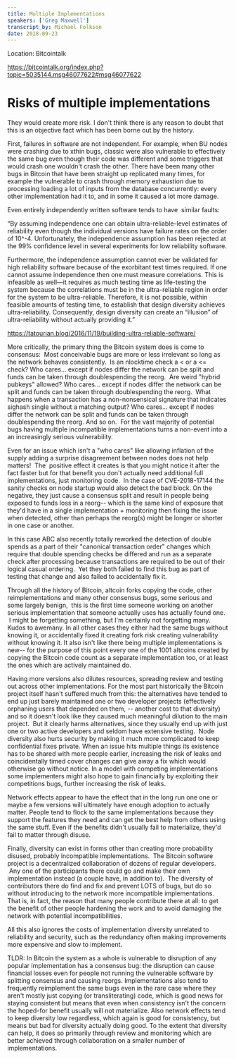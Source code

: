 ```yaml
---
title: Multiple Implementations
speakers: ['Greg Maxwell']
transcript_by: Michael Folkson
date: 2018-09-23
---
```


Location: Bitcointalk

https://bitcointalk.org/index.php?topic=5035144.msg46077622#msg46077622

# Risks of multiple implementations

They would create more risk. I don't think there is any reason to doubt that this is an objective fact which has been borne out by the history.

First, failures in software are not independent. For example, when BU nodes were crashing due to xthin bugs, classic were also vulnerable to effectively the same bug even though their code was different and some triggers that would crash one wouldn't crash the other. There have been many other bugs in Bitcoin that have been straight up replicated many times, for example the vulnerable to crash through memory exhaustion due to processing loading a lot of inputs from the database concurrently: every other implementation had it to, and in some it caused a lot more damage.

Even entirely independently written software tends to have  similar faults:

“By assuming independence one can obtain ultra-reliable-level estimates of reliability even though the individual versions have failure rates on the order of 10^-4. Unfortunately, the independence assumption has been rejected at the 99% confidence level in several experiments for low reliability software.

Furthermore, the independence assumption cannot ever be validated for high reliability software because of the exorbitant test times required. If one cannot assume independence then one must measure correlations. This is infeasible as well—it requires as much testing time as life-testing the system because the correlations must be in the ultra-reliable region in order for the system to be ultra-reliable. Therefore, it is not possible, within feasible amounts of testing time, to establish that design diversity achieves ultra-reliability. Consequently, design diversity can create an “illusion” of ultra-reliability without actually providing it.”

https://tatourian.blog/2016/11/19/building-ultra-reliable-software/

More critically, the primary thing the Bitcoin system does is come to consensus:  Most conceivable bugs are more or less irrelevant so long as the network behaves consistently.  Is an nlocktime check a < or a <= check? Who cares... except if nodes differ the network can be split and funds can be taken through doublespending the reorg.  Are weird "hybrid pubkeys" allowed? Who cares... except if nodes differ the network can be split and funds can be taken through doublespending the reorg.  What happens when a transaction has a non-nonsensical signature that indicates sighash single without a matching output? Who cares... except if nodes differ the network can be split and funds can be taken through doublespending the reorg. And so on.  For the vast majority of potential bugs having multiple incompatible implementations turns a non-event into a an increasingly serious vulnerability.

Even for an issue which isn't a "who cares" like allowing inflation of the supply adding a surprise disagreement between nodes does not help matters!  The  positive effect it creates is that you might notice it after the fact faster but for that benefit you don't actually need additional full implementations, just monitoring code.  In the case of CVE-2018-17144 the sanity checks on node startup would also detect the bad block. On the negative, they just cause a consensus split and result in people being exposed to funds loss in a reorg-- which is the same kind of exposure that they'd have in a single implementation + monitoring then fixing the issue when detected, other than perhaps the reorg(s) might be longer or shorter in one case or another.

In this case ABC also recently totally reworked the detection of double spends as a part of their "canonical transaction order" changes which require that double spending checks be differed and run as a separate check after processing because transactions are required to be out of their logical casual ordering.  Yet they both failed to find this bug as part of testing that change and also failed to accidentally fix it.

Through all the history of Bitcoin, altcoin forks copying the code, other reimplementations and many other consensus bugs, some serious and some largely benign,  this is the first time someone working on another serious implementation that someone actually uses has actually found one.  I might be forgetting something, but I'm certainly not forgetting many. Kudos to awemany. In all other cases they either had the same bugs without knowing it, or accidentally fixed it creating fork risk creating vulnerability without knowing it. It also isn't like there being multiple implementations is new-- for the purpose of this point every one of the 1001 altcoins created by copying the Bitcoin code count as a separate implementation too, or at least the ones which are actively maintained do.

Having more versions also dilutes resources, spreading review and testing out across other implementations. For the most part historically the Bitcoin project itself hasn't suffered much from this: the alternatives have tended to end up just barely maintained one or two developer projects (effectively orphaning users that depended on them, -- another cost to that diversity) and so it doesn't look like they caused much meaningful dilution to the main project.  But it clearly harms alternatives, since they usually end up with just one or two active developers and seldom have extensive testing.  Node diversity also hurts security by making it much more complicated to keep confidential fixes private. When an issue hits multiple things its existence has to be shared with more people earlier, increasing the risk of leaks and coincidentally timed cover changes can give away a fix which would otherwise go without notice. In a model with competing implementations some implementers might also hope to gain financially by exploiting their competitions bugs, further increasing the risk of leaks.

Network effects appear to have the effect that in the long run one one or maybe a few versions will ultimately have enough adoption to actually matter. People tend to flock to the same implementations because they support the features they need and can get the best help from others using the same stuff. Even if the benefits didn't usually fail to materialize, they'd fail to matter through disuse.

Finally, diversity can exist in forms other than creating more probability disused, probably incompatible implementations.  The Bitcoin software project is a decentralized collaboration of dozens of regular developers.  Any one of the participants there could go and make their own implementation instead (a couple have, in addition to).  The diversity of contributors there do find and fix and prevent LOTS of bugs, but do so without introducing to the network more incompatible implementations.   That is, in fact, the reason that many people contribute there at all: to get the benefit of other people hardening the work and to avoid damaging the network with potential incompatibilities.

All this also ignores the costs of implementation diversity unrelated to reliability and security, such as the redundancy often making improvements more expensive and slow to implement.

TLDR: In Bitcoin the system as a whole is vulnerable to disruption of any popular implementation has a consensus bug: the disruption can cause financial losses even for people not running the vulnerable software by splitting consensus and causing reorgs. Implementations also tend to frequently reimplement the same bugs even in the rare case where they aren't mostly just copying (or transliterating) code, which is good news for staying consistent but means that even when consistency isn't the concern the hoped-for benefit usually will not materialize. Also network effects tend to keep diversity low regardless, which again is good for consistency, but means but bad for diversity actually doing good. To the extent that diversity can help, it does so primarily through review and monitoring which are better achieved through collaboration on a smaller number of implementations.

